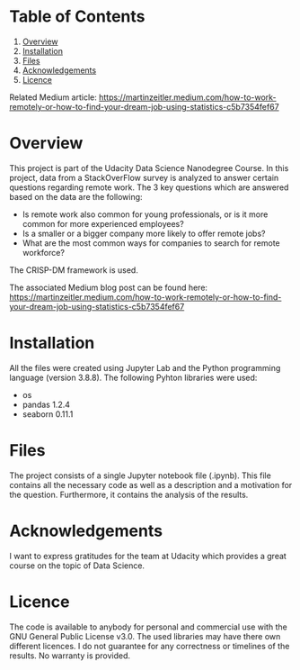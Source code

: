 # Table of Contents
1. [Overview](#Overview)
2. [Installation](#Installation)
3. [Files](#Files)
4. [Acknowledgements](Acknowledgements)
5. [Licence](Licence)

Related Medium article:
https://martinzeitler.medium.com/how-to-work-remotely-or-how-to-find-your-dream-job-using-statistics-c5b7354fef67

# Overview
This project is part of the Udacity Data Science Nanodegree Course. In this project, data from a StackOverFlow survey is analyzed to answer certain questions regarding remote work. The 3 key questions which are answered based on the data are the following:

- Is remote work also common for young professionals, or is it more common for more experienced employees?
- Is a smaller or a bigger company more likely to offer remote jobs?
- What are the most common ways for companies to search for remote workforce?

The CRISP-DM framework is used.

The associated Medium blog post can be found here: https://martinzeitler.medium.com/how-to-work-remotely-or-how-to-find-your-dream-job-using-statistics-c5b7354fef67

# Installation

All the files were created using Jupyter Lab and the Python programming language (version 3.8.8). The following Pyhton libraries were used:
- os
- pandas 1.2.4
- seaborn 0.11.1

# Files

The project consists of a single Jupyter notebook file (.ipynb). This file contains all the necessary code as well as a description and a motivation for the question. Furthermore, it contains the analysis of the results.

# Acknowledgements

I want to express gratitudes for the team at Udacity which provides a great course on the topic of Data Science.

# Licence

The code is available to anybody for personal and commercial use with the GNU General Public License v3.0. The used libraries may have there own different licences.
I do not guarantee for any correctness or timelines of the results. No warranty is provided.
